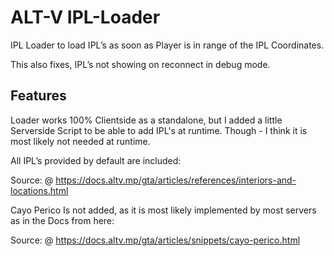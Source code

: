# ALT-V IPL-Loader
IPL Loader to load IPL’s as soon as Player is in range of the IPL Coordinates.

This also fixes, IPL’s not showing on reconnect in debug mode.

## Features
Loader works 100% Clientside as a standalone, but I added a little Serverside Script to be able to add IPL's at runtime.
Though - I think it is most likely not needed at runtime.

All IPL’s provided by default are included:

Source: @ https://docs.altv.mp/gta/articles/references/interiors-and-locations.html

Cayo Perico
Is not added, as it is most likely implemented by most servers as in the Docs from here:

Source: @ https://docs.altv.mp/gta/articles/snippets/cayo-perico.html
